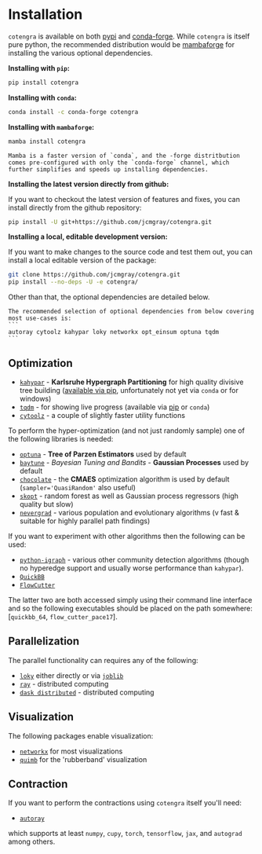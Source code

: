 # Installation

`cotengra` is available on both [pypi](https://pypi.org/project/cotengra/) and [conda-forge](https://anaconda.org/conda-forge/cotengra). While `cotengra` is itself pure python, the recommended distribution would be [mambaforge](https://github.com/conda-forge/miniforge#mambaforge) for installing the various optional dependencies.

**Installing with `pip`:**
```bash
pip install cotengra
```

**Installing with `conda`:**
```bash
conda install -c conda-forge cotengra
```

**Installing with `mambaforge`:**
```bash
mamba install cotengra
```

```{hint}
Mamba is a faster version of `conda`, and the -forge distritbution comes pre-configured with only the `conda-forge` channel, which further simplifies and speeds up installing dependencies.
```

**Installing the latest version directly from github:**

If you want to checkout the latest version of features and fixes, you can install directly from the github repository:
```bash
pip install -U git+https://github.com/jcmgray/cotengra.git
```

**Installing a local, editable development version:**

If you want to make changes to the source code and test them out, you can install a local editable version of the package:
```bash
git clone https://github.com/jcmgray/cotengra.git
pip install --no-deps -U -e cotengra/
```

Other than that, the optional dependencies are detailed below.

````{hint}
The recommended selection of optional dependencies from below covering most use-cases is:
```
autoray cytoolz kahypar loky networkx opt_einsum optuna tqdm
```
````

## Optimization

* [`kahypar`](https://github.com/SebastianSchlag/kahypar) - **Karlsruhe Hypergraph Partitioning** for high quality divisive tree building ([available via pip](https://pypi.org/project/kahypar/), unfortunately not yet via `conda` or for windows)
* [`tqdm`](https://github.com/tqdm/tqdm) - for showing live progress (available via [pip](https://pypi.org/project/tqdm/) or `conda`)
* [`cytoolz`](https://github.com/pytoolz/cytoolz/) - a couple of slightly faster utility functions

To perform the hyper-optimization (and not just randomly sample) one of the following libraries is needed:

* [`optuna`](https://github.com/optuna/optuna) - **Tree of Parzen Estimators** used by default
* [`baytune`](https://github.com/HDI-Project/BTB) - *Bayesian Tuning and Bandits* - **Gaussian Processes** used by default
* [`chocolate`](https://chocolate.readthedocs.io/en/latest/) - the **CMAES** optimization algorithm is used by default (`sampler='QuasiRandom'` also useful)
* [`skopt`](https://scikit-optimize.github.io/stable/) - random forest as well as Gaussian process regressors (high quality but slow)
* [`nevergrad`](https://facebookresearch.github.io/nevergrad/) - various population and evolutionary algorithms (v fast & suitable for highly parallel path findings)

If you want to experiment with other algorithms then the following can be used:

* [`python-igraph`](https://igraph.org/python/) - various other community detection algorithms (though no hyperedge support and usually worse performance than `kahypar`).
* [`QuickBB`](https://www.hlt.utdallas.edu/~vgogate/quickbb.html)
* [`FlowCutter`](https://github.com/kit-algo/flow-cutter-pace17)

The latter two are both accessed simply using their command line interface and so the following executables should be placed on the path somewhere:
[`quickbb_64`, `flow_cutter_pace17`].


## Parallelization

The parallel functionality can requires any of the following:

* [`loky`](https://github.com/joblib/loky) either directly or via [`joblib`](https://joblib.readthedocs.io/)
* [`ray`](https://www.ray.io/) - distributed computing
* [`dask distributed`](http://distributed.dask.org) - distributed computing


## Visualization

The following packages enable visualization:

* [`networkx`](https://networkx.org/) for most visualizations
* [`quimb`](https://github.com/jcmgray/quimb) for the 'rubberband' visualization


## Contraction

If you want to perform the contractions using ``cotengra`` itself you'll need:

* [`autoray`](https://github.com/jcmgray/autoray)

which supports at least `numpy`, `cupy`, `torch`, `tensorflow`, `jax`, and `autograd` among others.
